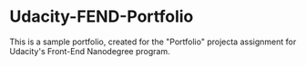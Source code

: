 # Udacity-FEND-Portfolio

This is a sample portfolio, created for the "Portfolio" projecta assignment for Udacity's Front-End Nanodegree program.
